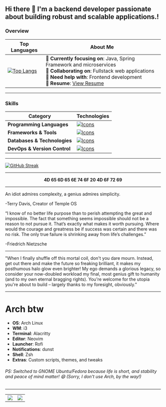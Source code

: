 ## Hi there 👋 I'm a backend developer passionate about building robust and scalable applications.!

[](https://komarev.com/ghpvc/?username=deadboyccc)

### **Overview**

| **Top Languages**                                                                                                                                                              | **About Me**                                                                                                                                                                                                                         |
|-------------------------------------------------------------------------------------------------------------------------------------------------------------------------------|-----------------------------------------------------------------------------------------------------------------------------------------------------------------------------------------------|
| [![Top Langs](https://test-six-pi-50.vercel.app/api/top-langs/?username=deadboyccc&hide=html,shell,rust,php,css,javascript,batchfile,c,cmake,lua,tex,pug,raml,dockerfile,powershell&langs_count=6&layout=compact)](https://github.com/anuraghazra/github-readme-stats) | 🌱 **Currently focusing on**: Java, Spring Framework and microservices <br>👯 **Collaborating on**: Fullstack web applications<br>🤔 **Need help with**: Frontend development<br>📄 **Resume**: [View Resume](https://github.com/deadboyccc/Resume) |

---

### **Skills**

| **Category**               | **Technologies**                                                                                                                                                                                                                  |
|-----------------------------|-------------------------------------------------------------------------------------------------------------------------------------------------------------------------------------------|
| **Programming Languages**  | [![Icons](https://go-skill-icons.vercel.app/api/icons?i=typescript,javascript,c,cpp,cs,kotlin,java,python&perline=10)](https://github.com/LelouchFR/skill-icons)                                                                                |
| **Frameworks & Tools** | [![Icons](https://go-skill-icons.vercel.app/api/icons?i=nodejs,express,nestjs,dotnet,spring,ktor,neovim,idea,webstorm,clion,datagrip,vscode&perline=10)](https://github.com/LelouchFR/skill-icons)                                                                          |
| **Databases & Technologies**              | [![Icons](https://go-skill-icons.vercel.app/api/icons?i=mongodb,postgresql,mysql,redis,elasticsearch,kibana,hibernate,graphql,socketio,kafka,rabbitmq&perline=10)](https://skillicons.dev)                                                                                              |
| **DevOps & Version Control** | [![Icons](https://go-skill-icons.vercel.app/api/icons?i=git,github,githubactions,docker,kubernetes,linux,maven,gradle,cmake,aws,gcp,nginx,prometheus,opentelemetry,openzeppelin,grafana&perline=10)](https://skillicons.dev)                                                                                        |

---

[![GitHub Streak](https://github-readme-streak-stats-test-sandy.vercel.app?user=deadboyccc&theme=dark&card_width=501&card_height=200)](https://git.io/streak-stats)

---

<p align="center">
  <strong>4D 65 6D 65 6E 74 6F 20 4D 6F 72 69</strong>
</p>


---


<p>
An idiot admires complexity, a genius admires simplicity.

-Terry Davis, Creator of Temple OS
</p>


<p>
“I know of no better life purpose than to perish attempting the great and impossible. The fact that something seems impossible should not be a reason to not pursue it. That’s exactly what makes it worth pursuing. Where would the courage and greatness be if success was certain and there was no risk. The only true failure is shrinking away from life’s challenges.”
</p>
-Friedrich Nietzsche



---

"When I finally shuffle off this mortal coil, don't you dare mourn. Instead, get out there and make the future so freaking brilliant, it makes my posthumous halo glow even brighter! My ego demands a glorious legacy, so consider your now-doubled workload my final, most genius gift to humanity (and to my own eternal bragging rights). You're welcome for the utopia you're about to build – largely thanks to my foresight, obviously."

---

# Arch btw

- **OS**: Arch Linux
- **WM**: i3
- **Terminal**: Alacritty
- **Editor**: Neovim
- **Launcher**: Rofi
- **Notifications**: dunst
- **Shell**: Zsh
- **Extras**: Custom scripts, themes, and tweaks

###### PS: Switched to GNOME Ubuntu/Fedora because life is short, and stability and peace of mind matter! 😄 (Sorry, I don't use Arch, by the way!)
---

<table>
  <tr>
    <td>
      <a href="https://github.com/deadboyccc/spring">
        <img src="https://github-readme-stats.vercel.app/api/pin/?username=deadboyccc&repo=spring&show_owner=true" />
      </a>
    </td>
    <td>
      <a href="https://github.com/deadboyccc/java">
        <img src="https://github-readme-stats.vercel.app/api/pin/?username=deadboyccc&repo=java&show_owner=true" />
      </a>
    </td>
  </tr>
</table>


